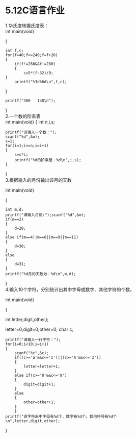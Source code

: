 # 5.12C语言作业  
1.华氏度转摄氏度表：  
int main(void)  

{  

    int f,c;
    for(f=40;f<=240;f=f+20)
    {
        if(f!=260&&f!=280)
        {
            c=5*(f-32)/9;
    }
        printf("%3d%6d\n",f,c);
}  

    printf("300   148\n");  
    
}  
2.一个数的阶乘表  
int main(void)
{
    int n,i,s;  
    
    printf("请输入一个数：");  
    scanf("%d",&n);
    s=1;
    for(i=1;i<=n;i=i+1)
    {
        s=s*i;
        printf("%d的阶乘是：%d\n",i,s);
    }
}  
3.根据输入的月份输出该月的天数  

int main(void)  

{  

    int m,d;
    printf("请输入月份:");scanf("%d",&m);
    if(m==2)
    {
        d=28;
    }
    else if(m==4||m==6||m==9||m==11)
    {
        d=30;
    }
    else
    {
        d=31;
    }
    printf("%d月的天数为：%d\n",m,d);
}  
4.输入10个字符，分别统计出其中字母或数字、其他字符的个数。  

int main(void)  

{  

int letter,digit,other,i;  

letter=0;digit=0;other=0;
char c;  

    printf("请输入一行字符：");
    for(i=0;i<10;i=i+1)
    {
        scanf("%c",&c);
        if((c>='a'&&c<='z')||(c>='A'&&c<='Z'))
        {
            letter=letter+1;
        }
        else if(c>='0'&&c<='9')
        {
            digit=digit+1;
        }
        else
        {
            other=other+1;
        }
        }
    printf("该字符串中字母有%d个，数字有%d个，其他符号有%d个\n",letter,digit,other);
}
